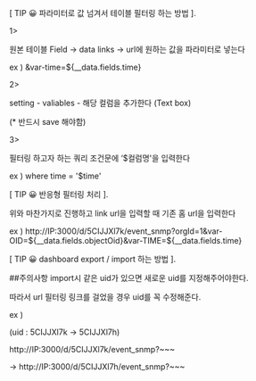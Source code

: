 [ TIP :grinning:  파라미터로 값 넘겨서 테이블 필터링 하는 방법 ].    

1>

원본 테이블 Field → data links → url에 원하는 값을 파라미터로 넣는다

ex ) &var-time=${__data.fields.time}

2>

setting - valiables - 해당 컬럼을 추가한다 (Text box)

(* 반드시 save 해야함)

3>

필터링 하고자 하는 쿼리 조건문에 ‘$컬럼명'을 입력한다

ex ) where time = '$time'

         

[ TIP :grinning:  반응형 필터링 처리 ].     

위와 마찬가지로 진행하고 link url을 입력할 때 기존 홈 url을 입력한다

ex ) http://IP:3000/d/5CIJJXl7k/event_snmp?orgId=1&var-OID=${__data.fields.objectOid}&var-TIME=${__data.fields.time}

        

[ TIP :grinning:  dashboard export / import 하는 방법 ].     



##주의사항
import시 같은 uid가 있으면 새로운 uid를 지정해주어야한다.

따라서 url 필터링 링크를 걸었을 경우 uid를 꼭 수정해준다.

ex )

(uid : 5CIJJXl7k → 5CIJJXl7h)

http://IP:3000/d/5CIJJXl7k/event_snmp?~~~

→ http://IP:3000/d/5CIJJXl7h/event_snmp?~~~

